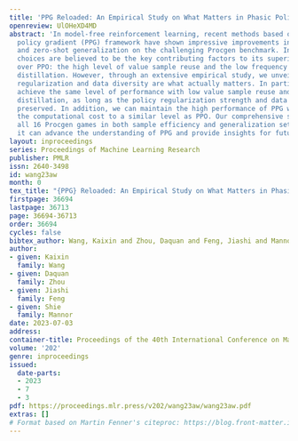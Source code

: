 ```yaml
---
title: 'PPG Reloaded: An Empirical Study on What Matters in Phasic Policy Gradient'
openreview: UlOHeXD4MD
abstract: 'In model-free reinforcement learning, recent methods based on a phasic
  policy gradient (PPG) framework have shown impressive improvements in sample efficiency
  and zero-shot generalization on the challenging Procgen benchmark. In PPG, two design
  choices are believed to be the key contributing factors to its superior performance
  over PPO: the high level of value sample reuse and the low frequency of feature
  distillation. However, through an extensive empirical study, we unveil that policy
  regularization and data diversity are what actually matters. In particular, we can
  achieve the same level of performance with low value sample reuse and frequent feature
  distillation, as long as the policy regularization strength and data diversity are
  preserved. In addition, we can maintain the high performance of PPG while reducing
  the computational cost to a similar level as PPO. Our comprehensive study covers
  all 16 Procgen games in both sample efficiency and generalization setups. We hope
  it can advance the understanding of PPG and provide insights for future works.'
layout: inproceedings
series: Proceedings of Machine Learning Research
publisher: PMLR
issn: 2640-3498
id: wang23aw
month: 0
tex_title: "{PPG} Reloaded: An Empirical Study on What Matters in Phasic Policy Gradient"
firstpage: 36694
lastpage: 36713
page: 36694-36713
order: 36694
cycles: false
bibtex_author: Wang, Kaixin and Zhou, Daquan and Feng, Jiashi and Mannor, Shie
author:
- given: Kaixin
  family: Wang
- given: Daquan
  family: Zhou
- given: Jiashi
  family: Feng
- given: Shie
  family: Mannor
date: 2023-07-03
address: 
container-title: Proceedings of the 40th International Conference on Machine Learning
volume: '202'
genre: inproceedings
issued:
  date-parts:
  - 2023
  - 7
  - 3
pdf: https://proceedings.mlr.press/v202/wang23aw/wang23aw.pdf
extras: []
# Format based on Martin Fenner's citeproc: https://blog.front-matter.io/posts/citeproc-yaml-for-bibliographies/
---
```


